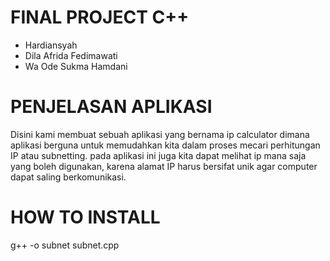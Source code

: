 # FINAL PROJECT C++
- Hardiansyah
- Dila Afrida Fedimawati
- Wa Ode Sukma Hamdani

# PENJELASAN APLIKASI
Disini kami membuat sebuah aplikasi yang bernama ip calculator dimana aplikasi berguna untuk memudahkan kita dalam proses mecari perhitungan IP atau subnetting. pada aplikasi ini juga kita dapat melihat ip mana saja yang boleh digunakan, karena alamat IP harus bersifat unik agar computer dapat saling berkomunikasi.
 
 # HOW TO INSTALL
g++ -o subnet  subnet.cpp

